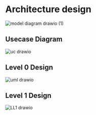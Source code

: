 
# Architecture design

![model diagram drawio (1)](https://user-images.githubusercontent.com/98818228/157050080-0a5bca10-2602-4209-8f63-9157d62722f9.png)


## Usecase Diagram

![uc drawio](https://user-images.githubusercontent.com/98818228/157049025-92729393-b38e-45ba-a5d3-76ec5647de32.png)

## Level 0 Design
![uml drawio](https://user-images.githubusercontent.com/98818228/157047028-ae3b4f31-556b-454e-b784-f8eb53e7a5f6.png)

## Level 1 Design
![LL1 drawio](https://user-images.githubusercontent.com/98818228/157047036-30ac068f-41b2-4525-b8bc-791d2599855e.png)